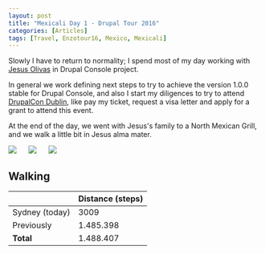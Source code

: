 ```yaml
---
layout: post
title: "Mexicali Day 1 - Drupal Tour 2016"
categories: [Articles]
tags: [Travel, Enzotour16, Mexico, Mexicali]
---
```

Slowly I have to return to normality; I spend most of my day working with [Jesus Olivas](http://jmolivas.com) in Drupal Console project.

In general we work defining next steps to try to achieve the version 1.0.0 stable for Drupal Console, and also I start my diligences to try to attend [DrupalCon Dublin](events.drupal.org/dublin2016), like pay my ticket, request a visa letter and apply for  a grant to attend this event.

At the end of the day, we went with Jesus's family to a North Mexican Grill, and we walk a little bit in Jesus alma mater.

<img style="margin-right: 20px;" src="{{site.url }}/assets/img/mexicali-bbq-0.jpg"/>

<img style="margin-right: 20px;" src="{{site.url }}/assets/img/mexicali-bbq-1.jpg"/>

<img style="margin-right: 20px;" src="{{site.url }}/assets/img/mexicali-bbq-2.jpg"/>

## Walking
|  | Distance (steps) |
|---|---|
| Sydney (today) | 3009  |
| Previously  | 1.485.398 |
| **Total**  | 1.488.407 |